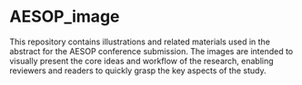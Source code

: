 # AESOP_image
This repository contains illustrations and related materials used in the abstract for the AESOP conference submission. The images are intended to visually present the core ideas and workflow of the research, enabling reviewers and readers to quickly grasp the key aspects of the study.
